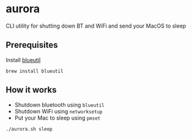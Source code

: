 # aurora
CLI utility for shutting down BT and WiFi and send your MacOS to sleep 

## Prerequisites

Install [blueutil](https://github.com/toy/blueutil)

```
brew install blueutil
```

## How it works

- Shutdown bluetooth using `blueutil`
- Shutdown WiFi using `networksetup`
- Put your Mac to sleep using `pmset`

```
./aurora.sh sleep
```
